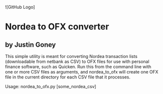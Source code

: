 ![GitHub Logo]

# Nordea to OFX converter
by Justin Goney
-----------------------

This simple utility is meant for converting Nordea transaction lists
(downloadable from netbank as CSV) to OFX files for use with personal finance
software, such as Quicken. Run this from the command line with one or more
CSV files as arguments, and nordea_to_ofx will create one OFX file in the
current directory for each CSV file that it processes.

Usage: nordea_to_ofx.py [some_nordea_csv]

